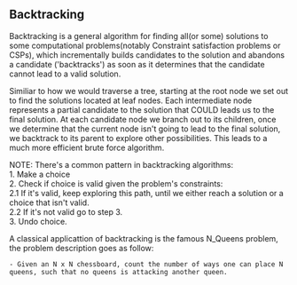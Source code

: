 ## Backtracking

Backtracking is a general algorithm for finding all(or some) solutions to some computational problems(notably Constraint satisfaction problems or CSPs), which incrementally builds candidates to the solution and abandons a candidate ('backtracks') as soon as it determines that the candidate cannot lead to a valid solution.

Similiar to how we would traverse a tree, starting at the root node we set out to find the solutions located at leaf nodes. Each intermediate node represents a partial candidate to the solution that COULD leads us to the final solution. At each candidate node we branch out to its children, once we determine that the current node isn't going to lead to the final solution, we backtrack to its parent to explore other possibilities. This leads to a much more efficient brute force algorithm.

NOTE: There's a common pattern in backtracking algorithms:</br>
    1. Make a choice</br>
    2. Check if choice is valid given the problem's constraints:</br>
        2.1 If it's valid, keep exploring this path, until we either reach a solution or a choice that isn't valid.</br>
        2.2 If it's not valid go to step 3.</br>
    3. Undo choice.</br>

A classical applicattion of backtracking is the famous N_Queens problem, the problem description goes as follow:

    - Given an N x N chessboard, count the number of ways one can place N queens, such that no queens is attacking another queen.

